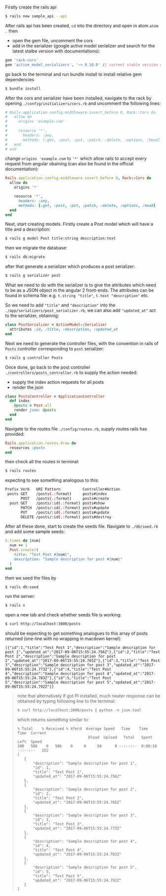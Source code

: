Firstly create the rails api

```bash
$ rails new sample_api --api
```

After rails api has been created, `cd` into the directory and open in atom `atom .` then 

- open the gem file, uncomment the cors
- add in the serializer (google active model serializer and search for the latest stalbe version with documentations):

```ruby
gem 'rack-cors'
gem 'active_model_serializers', '~> 0.10.0' // current stable version when this note taken
```
go back to the terminal and run bundle install to install relative gem dependencies

```bash
$ bundle install
``` 
After the cors and serializer have been installed, navigate to the rack by opening `./config/initializers/cors.rb` and uncomment the following lines:

```ruby
# Rails.application.config.middleware.insert_before 0, Rack::Cors do
#   allow do
#     origins 'example.com'
# 
#     resource '*',
#       headers: :any,
#       methods: [:get, :post, :put, :patch, :delete, :options, :head]
#   end
# end
```
change `origins 'example.com` to `'*'` which allow rails to accept every request from angular obaining (can also be found in the official documentation): 

```ruby
Rails.application.config.middleware.insert_before 0, Rack::Cors do
  allow do
    origins '*'

    resource '*',
      headers: :any,
      methods: [:get, :post, :put, :patch, :delete, :options, :head]
  end
end
```
Next, start creating models. Firstly create a Post model which will have a title and a description:

```bash 
$ rails g model Post title:string description:text
```
then we migrate the database:

```bash
$ rails db:migrate
```
after that generate a serializer which produces a post serializer:

```bash
$ rails g serializer post
```
What we need to do with the serializer is to give the attributes which need to be as a JSON object in the angular 2 front-ends. The attributes can be found in schema file: e.g. `t.string "title"`, `t.text "description"` etc.

So we need to add `"title"` and `"description"` into the `./app/serializers/post_serializer.rb`, we can also add `"updated_at"` act to the serializer, obtainnig:

```ruby
class PostSerializer < ActiveModel::Serializer
  attributes :id, :title, :description, :updated_at
end
```
Next we need to generate the controller files, with the convention in rails of `Posts` controller corresponding to `post` serializer:

```bash
$ rails g controller Posts
```
Once done, go back to the post controller `./controllers/posts_controller.rb` to supply the action needed:

- supply the index action requests for all posts
- render the json

```ruby
class PostsController < ApplicationController
  def index 
    @posts = Post.all 
    render json: @posts 
  end
end
```
Navigate to the routes file `./config/routes.rb`, supply routes rails has provided: 

```ruby
Rails.application.routes.draw do
  resources :posts
end
```
then check all the routes in terminal:

```bash
$ rails routes
```
expecting to see something analogous to this:

```bash
Prefix Verb   URI Pattern          Controller#Action
 posts GET    /posts(.:format)     posts#index
       POST   /posts(.:format)     posts#create
  post GET    /posts/:id(.:format) posts#show
       PATCH  /posts/:id(.:format) posts#update
       PUT    /posts/:id(.:format) posts#update
       DELETE /posts/:id(.:format) posts#destroy
```
After all these done, start to create the seeds file. Navigate to `./db/seed.rb` and add some sample seeds:

```ruby
5.times do |num|
  num += 1
  Post.create!(
    title: "Test Post #{num}",
    description: "Sample description for post #{num}"
  )
end
```
then we seed the files by 

```bash
$ rails db:seed
```
run the server:

```bash
$ rails s
```
open a new tab and check whether seeds file is working:

```bash
$ curl http://localhost:3000/posts
```
should be expecting to get something analogues to this array of posts returned (one-line with no wrapping in macdown kernel):

```
[{"id":1,"title":"Test Post 1","description":"Sample description for post 1","updated_at":"2017-09-06T15:55:24.756Z"},{"id":2,"title":"Test Post 2","description":"Sample description for post 2","updated_at":"2017-09-06T15:55:24.765Z"},{"id":3,"title":"Test Post 3","description":"Sample description for post 3","updated_at":"2017-09-06T15:55:24.773Z"},{"id":4,"title":"Test Post 4","description":"Sample description for post 4","updated_at":"2017-09-06T15:55:24.783Z"},{"id":5,"title":"Test Post 5","description":"Sample description for post 5","updated_at":"2017-09-06T15:55:24.792Z"}]
```
>note that alternatively if got PI installed, much neater response can be obtained by typing following line to the terminal:
>
>```bash
>$ curl http://localhost:3000/posts | python -m json.tool
>```
>which returns something similar to:
>
>```  
>% Total    % Received % Xferd  Average Speed   Time    Time     Time  Current
>                                 Dload  Upload   Total   Spent    Left  Speed
>100   586    0   586    0     0     58      0 --:--:--  0:00:10 --:--:--   152
>[
>    {
>        "description": "Sample description for post 1",
>        "id": 1,
>        "title": "Test Post 1",
>        "updated_at": "2017-09-06T15:55:24.756Z"
>    },
>    {
>        "description": "Sample description for post 2",
>        "id": 2,
>        "title": "Test Post 2",
>        "updated_at": "2017-09-06T15:55:24.765Z"
>    },
>    {
>        "description": "Sample description for post 3",
>        "id": 3,
>        "title": "Test Post 3",
>        "updated_at": "2017-09-06T15:55:24.773Z"
>    },
>    {
>        "description": "Sample description for post 4",
>        "id": 4,
>        "title": "Test Post 4",
>        "updated_at": "2017-09-06T15:55:24.783Z"
>    },
>    {
>        "description": "Sample description for post 5",
>        "id": 5,
>        "title": "Test Post 5",
>        "updated_at": "2017-09-06T15:55:24.792Z"
>    }
>]
>```






